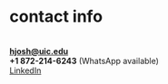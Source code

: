# contact info  
<a name="contact"></a>  
**hjosh@uic.edu**  
**+1 872-214-6243** (WhatsApp available)  
[LinkedIn](https://www.linkedin.com/in/hrushikesh-joshi/)  